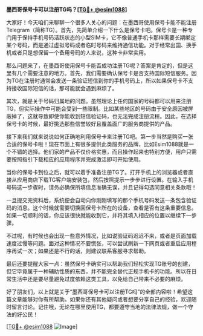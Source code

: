 **墨西哥保号卡可以注册TG吗？[[TG💪+ @esim1088](https://t.me/s/esim1088)]**

大家好！今天咱们来聊聊一个很多人关心的问题：在墨西哥使用保号卡能不能注册Telegram（简称TG）。首先，先简单介绍一下什么是保号卡吧。保号卡是一种专门用于保持手机号码活跃状态的小型SIM卡，它不像普通手机卡那样需要长期绑定某个号码，而是通过虚拟号码或者临时号码来维持通信功能。对于经常出国、换手机或者只是想保留一个备用号码的人来说，这种卡非常实用。

那么问题来了，在墨西哥使用保号卡能否成功注册TG呢？答案是肯定的，但是这里有几个需要注意的地方。首先，我们需要确认保号卡是否支持国际短信服务。因为TG在注册时通常会发送一条验证短信到你的手机号码上，所以如果保号卡不支持接收国际短信的话，那可能就会遇到麻烦了。

其次，就是关于号码归属地的问题。虽然理论上任何国家的号码都可以用来注册TG，但实际操作中可能会受到一些限制。比如某些地区的号码由于安全原因被屏蔽掉了，这就导致即使你能收到短信验证码，也无法完成注册流程。因此，在选择保号卡的时候，最好挑选那些信誉较好且覆盖面广的服务商提供的产品。

接下来我们就来说说如何正确地利用保号卡来注册TG吧。第一步当然是购买一张合适的保号卡啦！现在市面上有很多提供此类服务的品牌，比如Esim1088就是一个不错的选择。他们家的产品不仅价格实惠，而且操作起来也特别方便，用户只需要按照指引下载相应的应用程序并完成激活即可开始使用。

当你的保号卡到位之后，就可以着手准备注册TG了。打开手机上的浏览器或者直接从应用商店下载TG客户端安装包，然后按照提示一步步进行设置。在输入手机号码这一步骤时，请务必确保所填信息准确无误，并且记得勾选同意相关条款哦！

一旦提交完资料后，系统便会自动向你刚刚填写的那个手机号码发送一条包含验证码的消息。这个时候就需要切换回保号卡所在的设备，查看是否有这条重要信息。如果一切顺利的话，你应该很快就能收到它，并将其填入相应的位置以继续下一步骤。

不过呢，有时候也会出现一些意外情况，比如说验证码迟迟不来，或者是页面加载速度过慢等问题。面对这种情况不要慌张，可以尝试刷新一下网页或者重启应用程序再试一次；如果还是不行的话，则建议联系客服寻求帮助。

最后还要提醒大家一点：虽然保号卡确实可以帮助我们轻松实现TG账号的创建，但它毕竟属于一种辅助性质的东西，并不能完全替代正规手机卡的功能。所以在日常生活中还是要尽量避免过度依赖这类工具，以免给自己带来不必要的麻烦。

好了朋友们，以上就是关于“墨西哥保号卡可以注册TG吗”的全部内容啦！希望这篇文章能够对你有所帮助。如果你还有其他疑问或者想要分享自己的经验，欢迎随时留言讨论。记住哦，无论在哪里使用TG，都要遵守当地的法律法规，做一个守法的好公民！

[[TG💪+ @esim1088](https://t.me/s/esim1088) ![Image](https://i.postimg.cc/4NQfJmqS/Snipaste-2025-05-13-00-14-12.png)]